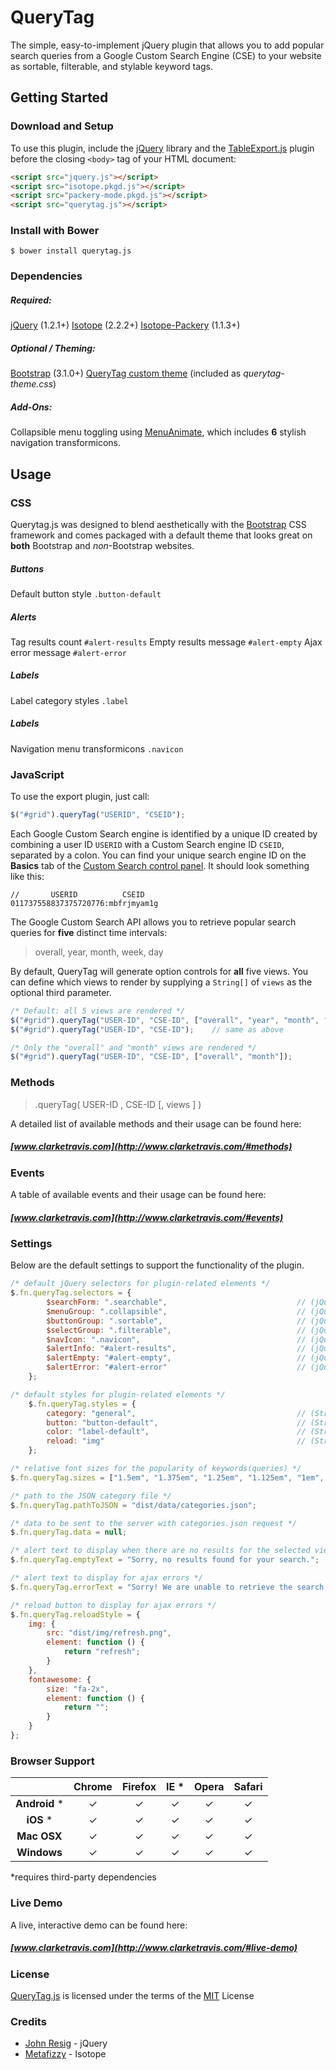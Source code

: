 # QueryTag
The simple, easy-to-implement jQuery plugin that allows you to add popular search queries from a Google Custom Search Engine (CSE) to your website as sortable, filterable, and stylable keyword tags.

## Getting Started

### Download and Setup

To use this plugin, include the [jQuery](https://jquery.com) library and the [TableExport.js](http://www.clarketravis.com) plugin before the closing `<body>` tag of your HTML document:

```html
<script src="jquery.js"></script>
<script src="isotope.pkgd.js"></script>
<script src="packery-mode.pkgd.js"></script>
<script src="querytag.js"></script>
```

### Install with Bower

```shell
$ bower install querytag.js
```

### Dependencies

##### Required:

[jQuery](https://jquery.com) (1.2.1+)
[Isotope](http://isotope.metafizzy.co/) (2.2.2+)
[Isotope-Packery](http://isotope.metafizzy.co/layout-modes/packery.html) (1.1.3+)

##### Optional / Theming:

[Bootstrap](http://getbootstrap.com/getting-started/#download) (3.1.0+)
[QueryTag custom theme]() (included as *querytag-theme.css*)

##### Add-Ons:
Collapsible menu toggling using [MenuAnimate](), which includes **6** stylish navigation transformicons.

## Usage

### CSS

Querytag.js was designed to blend aesthetically with the [Bootstrap](http://getbootstrap.com/getting-started/#download) CSS framework and comes packaged with a default theme that looks great on **both** Bootstrap and *non*-Bootstrap websites.

##### Buttons

Default button style `.button-default`

##### Alerts

Tag results count `#alert-results`
Empty results message `#alert-empty`
Ajax error message `#alert-error`

##### Labels

Label category styles `.label`

##### Labels

Navigation menu transformicons `.navicon`

### JavaScript

To use the export plugin, just call:

```js
$("#grid").queryTag("USERID", "CSEID");
```

Each Google Custom Search engine is identified by a unique ID created by combining a user ID `USERID` with a Custom Search engine ID `CSEID`, separated by a colon. You can find your unique search engine ID on the **Basics** tab of the [Custom Search control panel](http://cse.google.com/manage/all). It should look something like this:

```
//       USERID          CSEID
011737558837375720776:mbfrjmyam1g
```

The Google Custom Search API allows you to retrieve popular search queries for **five** distinct time intervals:

> overall, year, month, week, day

By default, QueryTag will generate option controls for **all** five views. You can define which views to render by supplying a `String[]` of `views` as the optional third parameter.

```js
/* Default: all 5 views are rendered */
$("#grid").queryTag("USER-ID", "CSE-ID", ["overall", "year", "month", "week", "day"]);
$("#grid").queryTag("USER-ID", "CSE-ID");    // same as above

/* Only the "overall" and "month" views are rendered */
$("#grid").queryTag("USER-ID", "CSE-ID", ["overall", "month"]);
```                        

### Methods

> .queryTag( USER-ID , CSE-ID [, views ] )

A detailed list of available methods and their usage can be found here:
##### [www.clarketravis.com](http://www.clarketravis.com/#methods)

### Events

A table of available events and their usage can be found here:
##### [www.clarketravis.com](http://www.clarketravis.com/#events)

### Settings

Below are the default settings to support the functionality of the plugin.

```js
/* default jQuery selectors for plugin-related elements */
$.fn.queryTag.selectors = {
        $searchForm: ".searchable",                             // (jQuery selector) search form containing search input
        $menuGroup: ".collapsible",                             // (jQuery selector) container to wrap around elements which are toggled by the ".navicon"
        $buttonGroup: ".sortable",                              // (jQuery selector) button group for sort buttons
        $selectGroup: ".filterable",                            // (jQuery selector) select control for the list of views
        $navIcon: ".navicon",                                   // (jQuery selector) menu button used to toggle ".collapsible" containers
        $alertInfo: "#alert-results",                           // (jQuery selector) alert for results count
        $alertEmpty: "#alert-empty",                            // (jQuery selector) alert for no results message
        $alertError: "#alert-error"                             // (jQuery selector) alert for ajax error
    };

/* default styles for plugin-related elements */
    $.fn.queryTag.styles = {
        category: "general",                                    // (String) default category
        button: "button-default",                               // (String) default button style
        color: "label-default",                                 // (String) default tag style
        reload: "img"                                           // (String) reload image null, "img", "fontawesome", ""
    };

/* relative font sizes for the popularity of keywords(queries) */
$.fn.queryTag.sizes = ["1.5em", "1.375em", "1.25em", "1.125em", "1em", "0.9375em", "0.875em"];

/* path to the JSON category file */
$.fn.queryTag.pathToJSON = "dist/data/categories.json";

/* data to be sent to the server with categories.json request */
$.fn.queryTag.data = null;

/* alert text to display when there are no results for the selected view */
$.fn.queryTag.emptyText = "Sorry, no results found for your search.";

/* alert text to display for ajax errors */
$.fn.queryTag.errorText = "Sorry! We are unable to retrieve the search queries at this time.";

/* reload button to display for ajax errors */
$.fn.queryTag.reloadStyle = {
    img: {
        src: "dist/img/refresh.png",
        element: function () {
            return "refresh";
        }
    },
    fontawesome: {
        size: "fa-2x",
        element: function () {
            return "";
        }
    }
};
```

### Browser Support

|  | Chrome | Firefox | IE *  | Opera | Safari |
| :------: | :------: | :-------: | :---: | :-----: | :------: |
| __Android__ * |    &#10003;   |    &#10003;    | &#10003; |   &#10003;   |  &#10003;   |
| __iOS__ * |    &#10003;   |  &#10003;    | &#10003; |   &#10003;   |   &#10003;    |
| **Mac OSX**|    &#10003;   |    &#10003;    | &#10003; |   &#10003;  |   &#10003;    |
| **Windows** |    &#10003;   |    &#10003;    | &#10003; |   &#10003;   |   &#10003;    |

*requires third-party dependencies

### Live Demo 
A live, interactive demo can be found here:
##### [www.clarketravis.com](http://www.clarketravis.com/#live-demo)

### License
[QueryTag.js]() is licensed under the terms of the [MIT](http://opensource.org/licenses/mit-license.php) License

### Credits

* [John Resig](https://github.com/jeresig) - jQuery
* [Metafizzy](https://github.com/metafizzy/isotope) - Isotope
